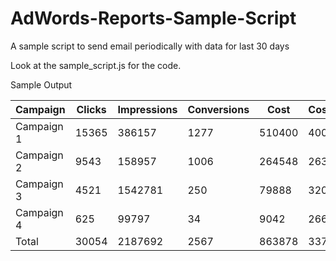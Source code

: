 # AdWords-Reports-Sample-Script
A sample script to send email periodically with data for last 30 days

Look at the sample_script.js for the code.

Sample Output

| Campaign   | Clicks | Impressions | Conversions | Cost   | Cost/conversion |
|------------|--------|-------------|-------------|--------|-----------------|
| Campaign 1 | 15365  | 386157      | 1277        | 510400 | 400             |
| Campaign 2 | 9543   | 158957      | 1006        | 264548 | 263             |
| Campaign 3 | 4521   | 1542781     | 250         | 79888  | 320             |
| Campaign 4 | 625    | 99797       | 34          | 9042   | 266             |
| Total      | 30054  | 2187692     | 2567        | 863878 | 337             |
